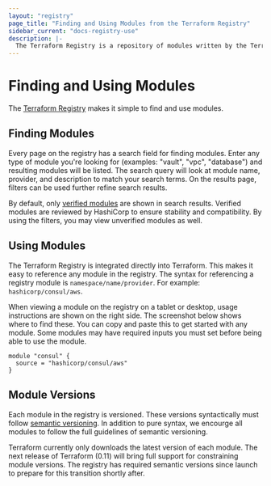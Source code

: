 ```yaml
---
layout: "registry"
page_title: "Finding and Using Modules from the Terraform Registry"
sidebar_current: "docs-registry-use"
description: |-
  The Terraform Registry is a repository of modules written by the Terraform community.
---
```


# Finding and Using Modules

The [Terraform Registry](https://registry.terraform.io) makes it simple to
find and use modules.

## Finding Modules

Every page on the registry has a search field for finding
modules. Enter any type of module you're looking for (examples: "vault",
"vpc", "database") and resulting modules will be listed. The search query
will look at module name, provider, and description to match your search
terms. On the results page, filters can be used further refine search results.

By default, only [verified modules](/docs/registry/modules/verified.html)
are shown in search results. Verified modules are reviewed by HashiCorp to
ensure stability and compatibility. By using the filters, you may view unverified
modules as well.

## Using Modules

The Terraform Registry is integrated directly into Terraform. This makes
it easy to reference any module in the registry. The syntax for referencing
a registry module is `namespace/name/provider`. For example:
`hashicorp/consul/aws`.

When viewing a module on the registry on a tablet or desktop, usage instructions
are shown on the right side. The screenshot below shows where to find these.
You can copy and paste this to get started with any module. Some modules may
have required inputs you must set before being able to use the module.

```hcl
module "consul" {
  source = "hashicorp/consul/aws"
}
```

## Module Versions

Each module in the registry is versioned. These versions syntactically must
follow [semantic versioning](http://semver.org/). In addition to pure syntax,
we encourge all modules to follow the full guidelines of semantic versioning.

Terraform currently only downloads the latest version of each module. The
next release of Terraform (0.11) will bring full support for constraining
module versions. The registry has required semantic versions since launch
to prepare for this transition shortly after.

